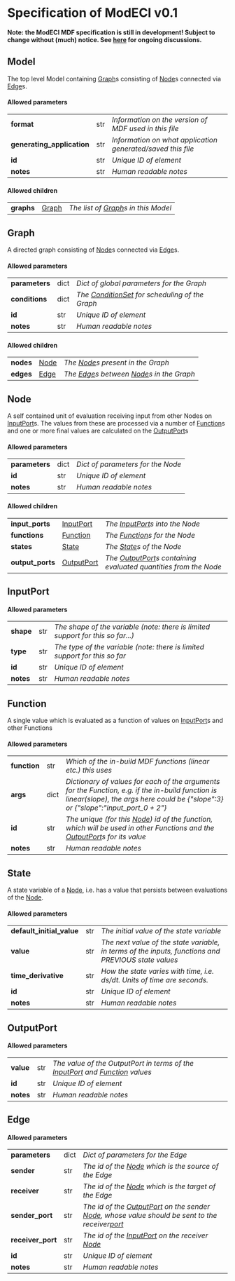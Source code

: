 # Specification of ModECI v0.1
**Note: the ModECI MDF specification is still in development! Subject to change without (much) notice. See [here](https://github.com/ModECI/MDF/issues?q=is%3Aissue+is%3Aopen+label%3Aspecification) for ongoing discussions.**
## Model
The top level Model containing <a href="#graph">Graph</a>s consisting of <a href="#node">Node</a>s connected via <a href="#edge">Edge</a>s.
#### Allowed parameters
<table><tr><td><b>format</b></td><td>str</td><td><i>Information on the version of MDF used in this file</i></td></tr>

<tr><td><b>generating_application</b></td><td>str</td><td><i>Information on what application generated/saved this file</i></td></tr>

<tr><td><b>id</b></td><td>str</td><td><i>Unique ID of element</i></td></tr>

<tr><td><b>notes</b></td><td>str</td><td><i>Human readable notes</i></td></tr>


</table>

#### Allowed children
<table><tr><td><b>graphs</b></td><td><a href="#graph">Graph</a></td><td><i>The list of <a href="#graph">Graph</a>s in this Model</i></td></tr>


</table>

## Graph
A directed graph consisting of <a href="#node">Node</a>s connected via <a href="#edge">Edge</a>s.
#### Allowed parameters
<table><tr><td><b>parameters</b></td><td>dict</td><td><i>Dict of global parameters for the Graph</i></td></tr>

<tr><td><b>conditions</b></td><td>dict</td><td><i>The <a href="#conditionset">ConditionSet</a> for scheduling of the Graph</i></td></tr>

<tr><td><b>id</b></td><td>str</td><td><i>Unique ID of element</i></td></tr>

<tr><td><b>notes</b></td><td>str</td><td><i>Human readable notes</i></td></tr>


</table>

#### Allowed children
<table><tr><td><b>nodes</b></td><td><a href="#node">Node</a></td><td><i>The <a href="#node">Node</a>s present in the Graph</i></td></tr>

<tr><td><b>edges</b></td><td><a href="#edge">Edge</a></td><td><i>The <a href="#edge">Edge</a>s between <a href="#node">Node</a>s in the Graph</i></td></tr>


</table>

## Node
A self contained unit of evaluation receiving input from other Nodes on <a href="#inputport">InputPort</a>s. The values from these are processed via a number of <a href="#function">Function</a>s and one or more final values are calculated on the <a href="#outputport">OutputPort</a>s 
#### Allowed parameters
<table><tr><td><b>parameters</b></td><td>dict</td><td><i>Dict of parameters for the Node</i></td></tr>

<tr><td><b>id</b></td><td>str</td><td><i>Unique ID of element</i></td></tr>

<tr><td><b>notes</b></td><td>str</td><td><i>Human readable notes</i></td></tr>


</table>

#### Allowed children
<table><tr><td><b>input_ports</b></td><td><a href="#inputport">InputPort</a></td><td><i>The <a href="#inputport">InputPort</a>s into the Node</i></td></tr>

<tr><td><b>functions</b></td><td><a href="#function">Function</a></td><td><i>The <a href="#function">Function</a>s for the Node</i></td></tr>

<tr><td><b>states</b></td><td><a href="#state">State</a></td><td><i>The <a href="#state">State</a>s of the Node</i></td></tr>

<tr><td><b>output_ports</b></td><td><a href="#outputport">OutputPort</a></td><td><i>The <a href="#outputport">OutputPort</a>s containing evaluated quantities from the Node</i></td></tr>


</table>

## InputPort
#### Allowed parameters
<table><tr><td><b>shape</b></td><td>str</td><td><i>The shape of the variable (note: there is limited support for this so far...)</i></td></tr>

<tr><td><b>type</b></td><td>str</td><td><i>The type of the variable (note: there is limited support for this so far </i></td></tr>

<tr><td><b>id</b></td><td>str</td><td><i>Unique ID of element</i></td></tr>

<tr><td><b>notes</b></td><td>str</td><td><i>Human readable notes</i></td></tr>


</table>

## Function
A single value which is evaluated as a function of values on <a href="#inputport">InputPort</a>s and other Functions
#### Allowed parameters
<table><tr><td><b>function</b></td><td>str</td><td><i>Which of the in-build MDF functions (linear etc.) this uses</i></td></tr>

<tr><td><b>args</b></td><td>dict</td><td><i>Dictionary of values for each of the arguments for the Function, e.g. if the in-build function is linear(slope), the args here could be {"slope":3} or {"slope":"input_port_0 + 2"}</i></td></tr>

<tr><td><b>id</b></td><td>str</td><td><i>The unique (for this <a href="#node">Node</a>) id of the function, which will be used in other Functions and the <a href="#outputport">OutputPort</a>s for its value</i></td></tr>

<tr><td><b>notes</b></td><td>str</td><td><i>Human readable notes</i></td></tr>


</table>

## State
A state variable of a <a href="#node">Node</a>, i.e. has a value that persists between evaluations of the <a href="#node">Node</a>.
#### Allowed parameters
<table><tr><td><b>default_initial_value</b></td><td>str</td><td><i>The initial value of the state variable</i></td></tr>

<tr><td><b>value</b></td><td>str</td><td><i>The next value of the state variable, in terms of the inputs, functions and PREVIOUS state values</i></td></tr>

<tr><td><b>time_derivative</b></td><td>str</td><td><i>How the state varies with time, i.e. ds/dt. Units of time are seconds.</i></td></tr>

<tr><td><b>id</b></td><td>str</td><td><i>Unique ID of element</i></td></tr>

<tr><td><b>notes</b></td><td>str</td><td><i>Human readable notes</i></td></tr>


</table>

## OutputPort
#### Allowed parameters
<table><tr><td><b>value</b></td><td>str</td><td><i>The value of the OutputPort in terms of the <a href="#inputport">InputPort</a> and <a href="#function">Function</a> values</i></td></tr>

<tr><td><b>id</b></td><td>str</td><td><i>Unique ID of element</i></td></tr>

<tr><td><b>notes</b></td><td>str</td><td><i>Human readable notes</i></td></tr>


</table>

## Edge
#### Allowed parameters
<table><tr><td><b>parameters</b></td><td>dict</td><td><i>Dict of parameters for the Edge</i></td></tr>

<tr><td><b>sender</b></td><td>str</td><td><i>The id of the <a href="#node">Node</a> which is the source of the Edge</i></td></tr>

<tr><td><b>receiver</b></td><td>str</td><td><i>The id of the <a href="#node">Node</a> which is the target of the Edge</i></td></tr>

<tr><td><b>sender_port</b></td><td>str</td><td><i>The id of the <a href="#outputport">OutputPort</a> on the sender <a href="#node">Node</a>, whose value should be sent to the receiver<a href="#port">port</a></i></td></tr>

<tr><td><b>receiver_port</b></td><td>str</td><td><i>The id of the <a href="#inputport">InputPort</a> on the receiver <a href="#node">Node</a></i></td></tr>

<tr><td><b>id</b></td><td>str</td><td><i>Unique ID of element</i></td></tr>

<tr><td><b>notes</b></td><td>str</td><td><i>Human readable notes</i></td></tr>


</table>

